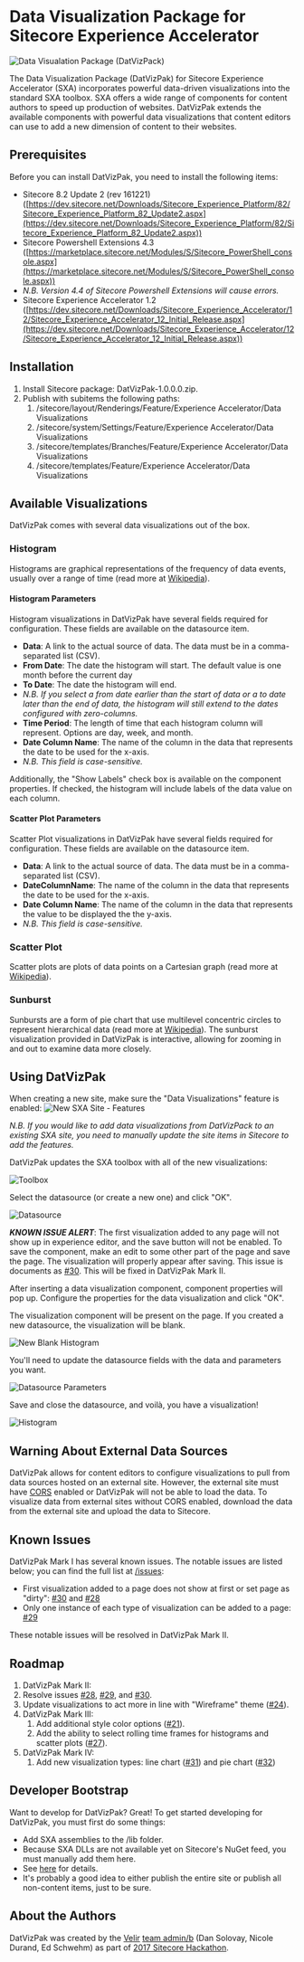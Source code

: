 # Data Visualization Package for Sitecore Experience Accelerator 

![Data Visualation Package (DatVizPack)](https://i.imgur.com/XdEer90.png)

The Data Visualization Package (DatVizPak) for Sitecore Experience Accelerator (SXA) incorporates powerful data-driven visualizations into the standard SXA toolbox. SXA offers a wide range of components for content authors to speed up production of websites. DatVizPak extends the available components with powerful data visualizations that content editors can use to add a new dimension of content to their websites.

## Prerequisites

Before you can install DatVizPak, you need to install the following items:

* Sitecore 8.2 Update 2 (rev 161221) ([https://dev.sitecore.net/Downloads/Sitecore_Experience_Platform/82/Sitecore_Experience_Platform_82_Update2.aspx](https://dev.sitecore.net/Downloads/Sitecore_Experience_Platform/82/Sitecore_Experience_Platform_82_Update2.aspx))
* Sitecore Powershell Extensions 4.3 ([https://marketplace.sitecore.net/Modules/S/Sitecore_PowerShell_console.aspx](https://marketplace.sitecore.net/Modules/S/Sitecore_PowerShell_console.aspx)) 
 * *N.B. Version 4.4 of Sitecore Powershell Extensions will cause errors.*
* Sitecore Experience Accelerator 1.2 ([https://dev.sitecore.net/Downloads/Sitecore_Experience_Accelerator/12/Sitecore_Experience_Accelerator_12_Initial_Release.aspx](https://dev.sitecore.net/Downloads/Sitecore_Experience_Accelerator/12/Sitecore_Experience_Accelerator_12_Initial_Release.aspx))

## Installation

1. Install Sitecore package: DatVizPak-1.0.0.0.zip.
2. Publish with subitems the following paths:
	1. /sitecore/layout/Renderings/Feature/Experience Accelerator/Data Visualizations
	2. /sitecore/system/Settings/Feature/Experience Accelerator/Data Visualizations
	3. /sitecore/templates/Branches/Feature/Experience Accelerator/Data Visualizations
	4. /sitecore/templates/Feature/Experience Accelerator/Data Visualizations

## Available Visualizations

DatVizPak comes with several data visualizations out of the box.

### Histogram

Histograms are graphical representations of the frequency of data events, usually over a range of time (read more at [Wikipedia](https://en.wikipedia.org/wiki/Histogram "Wikipedia")). 

#### Histogram Parameters

Histogram visualizations in DatVizPak have several fields required for configuration. These fields are available on the datasource item. 

* **Data**: A link to the actual source of data. The data must be in a comma-separated list (CSV). 
* **From Date**: The date the histogram will start. The default value is one month before the current day
* **To Date**: The date the histogram will end.
 * _N.B. If you select a from date earlier than the start of data or a to date later than the end of data, the histogram will still extend to the dates configured with zero-columns._
* **Time Period**: The length of time that each histogram column will represent. Options are day, week, and month.
* **Date Column Name**: The name of the column in the data that represents the date to be used for the x-axis. 
 * _N.B. This field is case-sensitive._

Additionally, the "Show Labels" check box is available on the component properties. If checked, the histogram will include labels of the data value on each column. 

#### Scatter Plot Parameters

Scatter Plot visualizations in DatVizPak have several fields required for configuration. These fields are available on the datasource item. 

* **Data**: A link to the actual source of data. The data must be in a comma-separated list (CSV). 
* **DateColumnName**: The name of the column in the data that represents the date to be used for the x-axis. 
* **Date Column Name**: The name of the column in the data that represents the value to be displayed the the y-axis.
 * _N.B. This field is case-sensitive._

### Scatter Plot 

Scatter plots are plots of data points on a Cartesian graph (read more at [Wikipedia](https://en.wikipedia.org/wiki/Scatter_plot "Wikipedia")).

### Sunburst

Sunbursts are a form of pie chart that use multilevel concentric circles to represent hierarchical data (read more at [Wikipedia](https://en.wikipedia.org/wiki/Pie_chart#Ring_chart_.2F_Sunburst_chart_.2F_Multilevel_pie_chart "Wikipedia")). The sunburst visualization provided in DatVizPak is interactive, allowing for zooming in and out to examine data more closely. 

## Using DatVizPak

When creating a new site, make sure the "Data Visualizations" feature is enabled:
![New SXA Site - Features](https://i.imgur.com/22YtGiz.png)

_N.B. If you would like to add data visualizations from DatVizPack to an existing SXA site, you need to manually update the site items in Sitecore to add the features._

DatVizPak updates the SXA toolbox with all of the new visualizations:

![Toolbox](https://i.imgur.com/NPBr2CV.png)

Select the datasource (or create a new one) and click "OK".

![Datasource](https://i.imgur.com/uOiDySP.png)

**_KNOWN ISSUE ALERT_**: The first visualization added to any page will not show up in experience editor, and the save button will not be enabled. To save the component, make an edit to some other part of the page and save the page. The visualization will properly appear after saving. This issue is documents as [#30](https://github.com/Velir/admin-b//issues/30 "#30"). This will be fixed in DatVizPak Mark II.

After inserting a data visualization component, component properties will pop up. Configure the properties for the data visualization and click "OK". 

The visualization component will be present on the page. If you created a new datasource,  the visualization will be blank.

![New Blank Histogram](https://i.imgur.com/gi2HiZj.png)

You'll need to update the datasource fields with the data and parameters you want.

![Datasource Parameters](https://i.imgur.com/VIRKPxP.png)

Save and close the datasource, and voilà, you have a visualization!

![Histogram](https://i.imgur.com/M3E3hNZ.png)

## Warning About External Data Sources

DatVizPak allows for content editors to configure visualizations to pull from data sources hosted on an external site. However, the external site must have [CORS](https://en.wikipedia.org/wiki/Cross-origin_resource_sharing "CORS") enabled or DatVizPak will not be able to load the data. To visualize data from external sites without CORS enabled, download the data from the external site and upload the data to Sitecore. 

## Known Issues

DatVizPak Mark I has several known issues. The notable issues are listed below; you can find the full list at [/issues](https://github.com/Velir/admin-b/issues "issues"): 

* First visualization added to a page does not show at first or set page as "dirty": [#30](https://github.com/Velir/admin-b/issues/30 "#30") and [#28](https://github.com/Velir/admin-b/issues/28 "#28")
* Only one instance of each type of visualization can be added to a page: [#29](https://github.com/Velir/admin-b/issues/29 "#29")

These notable issues will be resolved in DatVizPak Mark II.

## Roadmap

1. DatVizPak Mark II:
 1. Resolve issues [#28](https://github.com/Velir/admin-b/issues/28 "#28"), [#29](https://github.com/Velir/admin-b/issues/29 "#29"), and [#30](https://github.com/Velir/admin-b/issues/30 "#30").  
 2. Update visualizations to act more in line with "Wireframe" theme ([#24](https://github.com/Velir/admin-b/issues/24 "#24")).
3. DatVizPak Mark III:
	1. Add additional style color options ([#21](https://github.com/Velir/admin-b/issues/21 "#21")).
	1. Add the ability to select rolling time frames for histograms and scatter plots ([#27](https://github.com/Velir/admin-b/issues/27 "#27")).
2. DatVizPak Mark IV:
	1. Add new visualization types: line chart ([#31](https://github.com/Velir/admin-b/issues/31 "#31")) and pie chart ([#32](https://github.com/Velir/admin-b/issues/32 "#32"))

## Developer Bootstrap

Want to develop for DatVizPak? Great! To get started developing for DatVizPak, you must first do some things:

* Add SXA assemblies to the /lib folder.
 * Because SXA DLLs are not available yet on Sitecore's NuGet feed, you must manually add them here.
 * See [here](/lib#sxa-dependencies "/lib/readme.md") for details.
* It's probably a good idea to either publish the entire site or publish all non-content items, just to be sure. 

## About the Authors

DatVizPak was created by the [Velir](https://www.velir.com "Velir") [team admin/b](https://github.com/Velir/admin-b/wiki/Team-admin-b "admin/b") (Dan Solovay, Nicole Durand, Ed Schwehm) as part of [2017 Sitecore Hackathon](http://www.sitecorehackathon.org/sitecore-hackathon-2017/ "Sitecore Hackathon 2017").